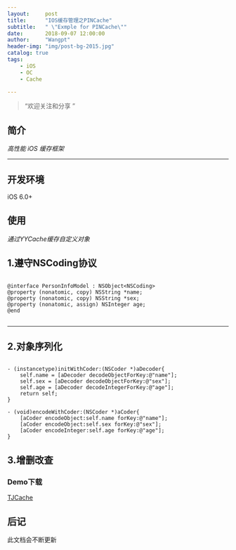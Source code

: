 ```yaml
---
layout:     post
title:      "IOS缓存管理之PINCache"
subtitle:   " \"Exmple for PINCache\""
date:       2018-09-07 12:00:00
author:     "Wangpt"
header-img: "img/post-bg-2015.jpg"
catalog: true
tags:
    - iOS
    - OC
    - Cache

---
```


> “欢迎关注和分享 ”


## 简介
*高性能 iOS 缓存框架*

---

## 开发环境
iOS 6.0+

## 使用
*通过YYCache缓存自定义对象*

## 1.遵守NSCoding协议


``` objc

@interface PersonInfoModel : NSObject<NSCoding>
@property (nonatomic, copy) NSString *name;
@property (nonatomic, copy) NSString *sex;
@property (nonatomic, assign) NSInteger age;
@end


```
---

## 2.对象序列化

``` objc

- (instancetype)initWithCoder:(NSCoder *)aDecoder{
    self.name = [aDecoder decodeObjectForKey:@"name"];
    self.sex = [aDecoder decodeObjectForKey:@"sex"];
    self.age = [aDecoder decodeIntegerForKey:@"age"];
    return self;
}

- (void)encodeWithCoder:(NSCoder *)aCoder{
    [aCoder encodeObject:self.name forKey:@"name"];
    [aCoder encodeObject:self.sex forKey:@"sex"];
    [aCoder encodeInteger:self.age forKey:@"age"];
}

```

## 3.增删改查

### Demo下载
[TJCache](https://github.com/wangpt/TJCache)

## 后记

此文档会不断更新
